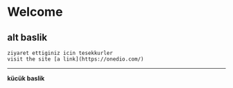 # Welcome
## alt baslik

	ziyaret ettiginiz icin tesekkurler
	visit the site [a link](https://onedio.com/)
---
**kücük baslik**

